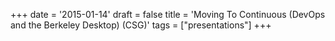 +++
date = '2015-01-14'
draft = false
title = 'Moving To Continuous (DevOps and the Berkeley Desktop) (CSG)'
tags = ["presentations"]
+++

